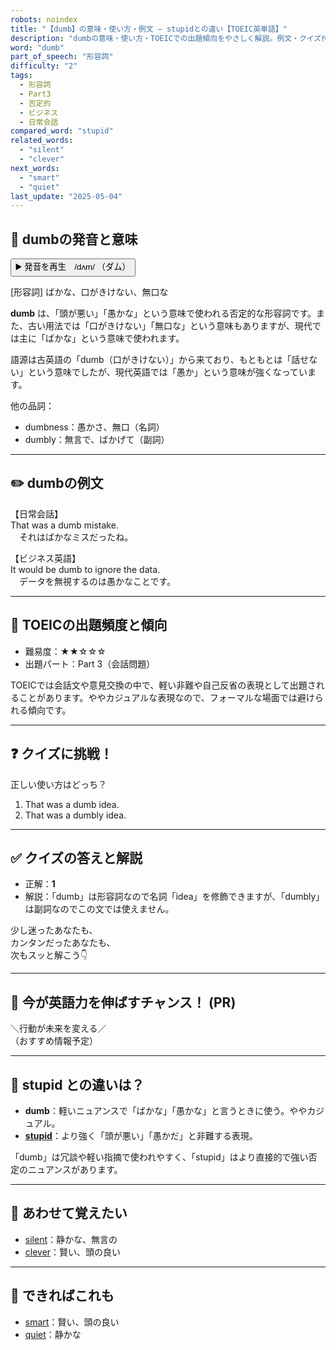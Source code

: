 ```yaml
---
robots: noindex
title: "【dumb】の意味・使い方・例文 ― stupidとの違い【TOEIC英単語】"
description: "dumbの意味・使い方・TOEICでの出題傾向をやさしく解説。例文・クイズ付きでstupidとの違いもわかりやすく学べます。"
word: "dumb"
part_of_speech: "形容詞"
difficulty: "2"
tags:
  - 形容詞
  - Part3
  - 否定的
  - ビジネス
  - 日常会話
compared_word: "stupid"
related_words:
  - "silent"
  - "clever"
next_words:
  - "smart"
  - "quiet"
last_update: "2025-05-04"
---
```


## 🔰 dumbの発音と意味

<button class="play-audio" onclick="playTTS('dumb')">
  <span class="play-audio-main">
    ▶️ 発音を再生　/dʌm/
  </span>
  <span class="play-audio-sub">
    （ダム）
  </span>
</button>

[形容詞] ばかな、口がきけない、無口な

**dumb** は、「頭が悪い」「愚かな」という意味で使われる否定的な形容詞です。また、古い用法では「口がきけない」「無口な」という意味もありますが、現代では主に「ばかな」という意味で使われます。

語源は古英語の「dumb（口がきけない）」から来ており、もともとは「話せない」という意味でしたが、現代英語では「愚か」という意味が強くなっています。

他の品詞：  
- dumbness：愚かさ、無口（名詞）
- dumbly：無言で、ばかげて（副詞）

---

## ✏️ dumbの例文

【日常会話】  
That was a dumb mistake.  
　それはばかなミスだったね。

【ビジネス英語】  
It would be dumb to ignore the data.  
　データを無視するのは愚かなことです。

---

## 🎯 TOEICの出題頻度と傾向

- 難易度：★★☆☆☆
- 出題パート：Part 3（会話問題）

TOEICでは会話文や意見交換の中で、軽い非難や自己反省の表現として出題されることがあります。ややカジュアルな表現なので、フォーマルな場面では避けられる傾向です。

---

## ❓ クイズに挑戦！

正しい使い方はどっち？

1. That was a dumb idea.  
2. That was a dumbly idea.

---

## ✅ クイズの答えと解説

- 正解：**1**
- 解説：「dumb」は形容詞なので名詞「idea」を修飾できますが、「dumbly」は副詞なのでこの文では使えません。

少し迷ったあなたも、  
カンタンだったあなたも、  
次もスッと解こう👇️

---

## 🚀 今が英語力を伸ばすチャンス！ (PR)

<div class="info-center">
＼行動が未来を変える／<br>  
（おすすめ情報予定）
</div>

---

## 🤔  stupid との違いは？

- **dumb**：軽いニュアンスで「ばかな」「愚かな」と言うときに使う。ややカジュアル。
- **[stupid](/word/stupid)**：より強く「頭が悪い」「愚かだ」と非難する表現。

「dumb」は冗談や軽い指摘で使われやすく、「stupid」はより直接的で強い否定のニュアンスがあります。

---

## 🧩 あわせて覚えたい

- [silent](/word/silent)：静かな、無言の
- [clever](/word/clever)：賢い、頭の良い

---

## 📖 できればこれも

- [smart](/word/smart)：賢い、頭の良い
- [quiet](/word/quiet)：静かな

<!-- cvid: aid27_bid14 -->
